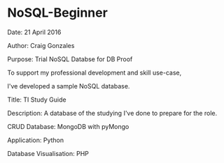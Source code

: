 # NoSQL-Beginner
Date: 21 April 2016

Author: Craig Gonzales

Purpose: Trial NoSQL Databse for DB Proof

To support my professional development and skill use-case, 

I've developed a sample NoSQL database.

Title: TI Study Guide 

Description: A database of the studying I've done to prepare for the role.

CRUD Database: MongoDB with pyMongo

Application: Python

Database Visualisation: PHP
